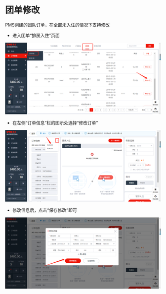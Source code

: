 # 团单修改

PMS创建的团队订单，在全部未入住的情况下支持修改

* 进入团单“排房入住”页面

![](../../../.gitbook/assets/image%20%28554%29.png)

* 在左侧“订单信息”栏的图示处选择“修改订单”

![](../../../.gitbook/assets/image%20%28536%29.png)

* 修改信息后，点击“保存修改”即可

![](../../../.gitbook/assets/image%20%28399%29.png)

